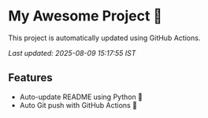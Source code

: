 # My Awesome Project 🚀

This project is automatically updated using GitHub Actions.

_Last updated: 2025-08-09 15:17:55 IST_

## Features
- Auto-update README using Python 🐍
- Auto Git push with GitHub Actions 🤖
